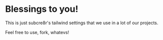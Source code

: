 # Blessings to you!

This is just subcre8r's tailwind settings that we use in a lot of our projects.

Feel free to use, fork, whatevs!